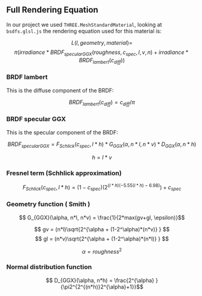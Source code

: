 ## Full Rendering Equation

In our project we used `THREE.MeshStandardMaterial`, looking at `bsdfs.glsl.js` the rendering equation used for this material is:

 $$ L(l, geometry, material) = $$
 $$\pi(irradiance*BRDF_{specularGGX}(roughness, c_{spec}, l, v, n)+irradiance*BRDF_{lambert}(c_{diff})) $$

### BRDF lambert

This is the diffuse component of the BRDF:

$$ BRDF_{lambert} (c_{diff}) = c_{diff}/\pi$$

### BRDF specular GGX

This is the specular component of the BRDF:

$$ BRDF_{specularGGX} = F_{Schlick}(c_{spec}, l*h) * G_{GGX}(\alpha, n*l, n*v) * D_{GGX}(\alpha, n*h) $$

$$ h = l*v $$
### Fresnel term (Schhlick approximation)
$$  F_{Schlick}(c_{spec}, l*h) = (1-c_{spec})(2^{(l*h)(-5.55(l*h)-6.98)})+ c_{spec}  $$ 

### Geometry function ( Smith )

$$ G_{GGX}(\alpha, n*l, n*v) = \frac{1}{2*max(gv+gl, \epsilon)}$$

$$ gv = (n*l)\sqrt{2^{\alpha + (1-2^\alpha)*(n*v)} } $$
$$ gl = (n*v)\sqrt{2^{\alpha + (1-2^\alpha)*(n*l)} } $$

$$ \alpha = roughness^2 $$

### Normal distribution function

$$ D_{GGX}(\alpha, n*h) = \frac{2^{\alpha}  }{\pi2^{2^{(n*h)}2^{\alpha}+1}}$$


